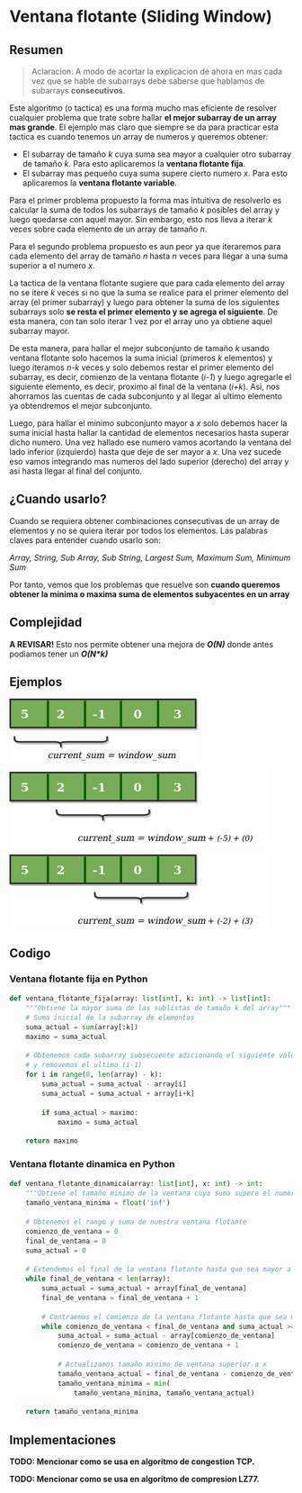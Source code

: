 # Ventana flotante (Sliding Window)

## Resumen

> Aclaracion: A modo de acortar la explicacion de ahora en mas cada vez que se hable de subarrays debe saberse que hablamos de subarrays **consecutivos**.

Este algoritmo (o tactica) es una forma mucho mas eficiente de resolver cualquier problema que trate sobre hallar **el mejor subarray de un array mas grande**. El ejemplo mas claro que siempre se da para practicar esta tactica es cuando tenemos un array de numeros y queremos obtener:
- El subarray de tamaño _k_ cuya suma sea mayor a cualquier otro subarray de tamaño _k_. Para esto aplicaremos la **ventana flotante fija**.
- El subarray mas pequeño cuya suma supere cierto numero _x_. Para esto aplicaremos la **ventana flotante variable**.

Para el primer problema propuesto la forma mas intuitiva de resolverlo es calcular la suma de todos los subarrays de tamaño _k_ posibles del array y luego quedarse con aquel mayor. Sin embargo, esto nos lleva a iterar _k_ veces sobre cada elemento de un array de tamaño _n_.

Para el segundo problema propuesto es aun peor ya que iteraremos para cada elemento del array de tamaño _n_ hasta _n_ veces para llegar a una suma superior a el numero _x_.

La tactica de la ventana flotante sugiere que para cada elemento del array no se itere _k_ veces si no que la suma se realice para el primer elemento del array (el primer subarray) y luego para obtener la suma de los siguientes subarrays solo **se resta el primer elemento y se agrega el siguiente**. De esta manera, con tan solo iterar 1 vez por el array uno ya obtiene aquel subarray mayor.

De esta manera, para hallar el mejor subconjunto de tamaño _k_ usando ventana flotante solo hacemos la suma inicial (primeros _k_ elementos) y luego iteramos _n-k_ veces y solo debemos restar el primer elemento del subarray, es decir, comienzo de la ventana flotante (_i-1_) y luego agregarle el siguiente elemento, es decir, proximo al final de la ventana (_i+k_). Asi, nos ahorramos las cuentas de cada subconjunto y al llegar al ultimo elemento ya obtendremos el mejor subconjunto.

Luego, para hallar el minimo subconjunto mayor a _x_ solo debemos hacer la suma inicial hasta hallar la cantidad de elementos necesarios hasta superar dicho numero. Una vez hallado ese numero vamos acortando la ventana del lado inferior (izquierdo) hasta que deje de ser mayor a _x_. Una vez sucede eso vamos integrando mas numeros del lado superior (derecho) del array y asi hasta llegar al final del conjunto.

## ¿Cuando usarlo?

Cuando se requiera obtener combinaciones consecutivas de un array de elementos y no se quiera iterar por todos los elementos. Las palabras claves para entender cuando usarlo son:

*Array, String, Sub Array, Sub String, Largest Sum, Maximum Sum, Minimum Sum*

Por tanto, vemos que los problemas que resuelve son **cuando queremos obtener la minima o maxima suma de elementos subyacentes en un array**

## Complejidad

**A REVISAR!**
Esto nos permite obtener una mejora de **_O(N)_** donde antes podiamos tener un **_O(N*k)_** 

## Ejemplos

![Ventana flotante paso inicial](../images/algoritmos/sliding-window-1.png)

![Ventana flotante paso intermedio](../images/algoritmos/sliding-window-2.png)

![Ventana flotante paso final](../images/algoritmos/sliding-window-3.png)

## Codigo

### Ventana flotante fija en Python

```python
def ventana_flotante_fija(array: list[int], k: int) -> list[int]:
    """Obtiene la mayor suma de las sublistas de tamaño k del array"""
    # Suma inicial de la subarray de elementos
    suma_actual = sum(array[:k])
    maximo = suma_actual

    # Obtenemos cada subarray subsecuente adicionando el siguiente valor (i+k-1)
    # y removemos el ultimo (i-1)
    for i in range(0, len(array) - k):
        suma_actual = suma_actual - array[i]
        suma_actual = suma_actual + array[i+k]

        if suma_actual > maximo:
            maximo = suma_actual

    return maximo
```

### Ventana flotante dinamica en Python

```python
def ventana_flotante_dinamica(array: list[int], x: int) -> int:
    """Obtiene el tamaño minimo de la ventana cuya suma supere el numero x"""
    tamaño_ventana_minima = float('inf')

    # Obtenemos el rango y suma de nuestra ventana flotante
    comienzo_de_ventana = 0
    final_de_ventana = 0
    suma_actual = 0

    # Extendemos el final de la ventana flotante hasta que sea mayor a x
    while final_de_ventana < len(array):
        suma_actual = suma_actual + array[final_de_ventana]
        final_de_ventana = final_de_ventana + 1

        # Contraemos el comienzo de la ventana flotante hasta que sea menor a x
        while comienzo_de_ventana < final_de_ventana and suma_actual >= x:
            suma_actual = suma_actual - array[comienzo_de_ventana]
            comienzo_de_ventana = comienzo_de_ventana + 1

            # Actualizamos tamaño minimo de ventana superior a x
            tamaño_ventana_actual = final_de_ventana - comienzo_de_ventana + 1
            tamaño_ventana_minima = min(
                tamaño_ventana_minima, tamaño_ventana_actual)

    return tamaño_ventana_minima
```


## Implementaciones

**TODO: Mencionar como se usa en algoritmo de congestion TCP.**

**TODO: Mencionar como se usa en algoritmo de compresion LZ77.**

